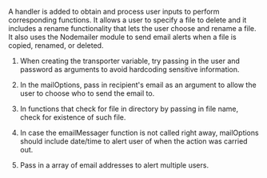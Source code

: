 A handler is added to obtain and process user inputs to perform corresponding functions. It allows a user to specify a
file to delete and it includes a rename functionality that lets the user choose and rename a file.  It also uses the
Nodemailer module to send email alerts when a file is copied, renamed, or deleted.

1. When creating the transporter variable, try passing in the user and password as arguments to avoid hardcoding
sensitive information.

2. In the mailOptions, pass in recipient's email as an argument to allow the user to choose who to send the email to.

3. In functions that check for file in directory by passing in file name, check for existence of such file.

4. In case the emailMessager function is not called right away, mailOptions should include date/time to alert user of
when the action was carried out.

5. Pass in a array of email addresses to alert multiple users.
